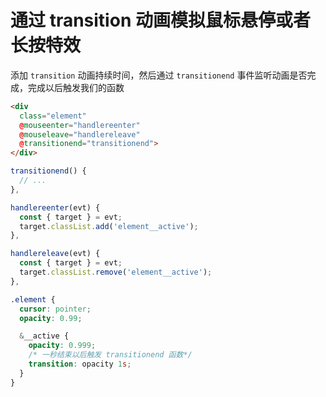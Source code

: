 # 通过 transition 动画模拟鼠标悬停或者长按特效

添加 `transition` 动画持续时间，然后通过 `transitionend` 事件监听动画是否完成，完成以后触发我们的函数

```html
<div
  class="element"
  @mouseenter="handlereenter"
  @mouseleave="handlereleave"
  @transitionend="transitionend">
</div>
```

```js
transitionend() {
  // ...
},

handlereenter(evt) {
  const { target } = evt;
  target.classList.add('element__active');
},

handlereleave(evt) {
  const { target } = evt;
  target.classList.remove('element__active');
},
```

```scss
.element {
  cursor: pointer;
  opacity: 0.99;

  &__active {
    opacity: 0.999;
    /* 一秒结束以后触发 transitionend 函数*/
    transition: opacity 1s;
  }
}
```
